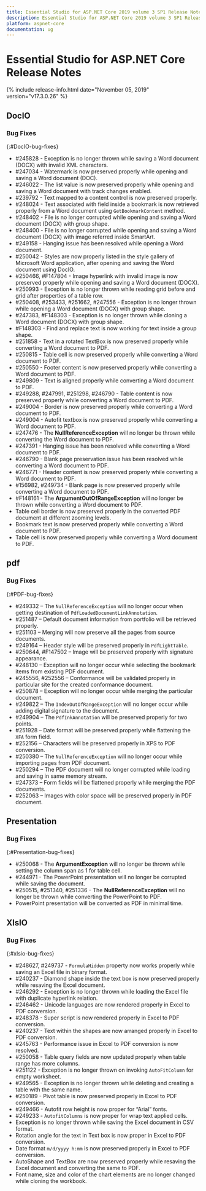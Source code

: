 ```yaml
---
title: Essential Studio for ASP.NET Core 2019 volume 3 SP1 Release Notes  
description: Essential Studio for ASP.NET Core 2019 volume 3 SP1 Release Notes  
platform: aspnet-core
documentation: ug
---
```


# Essential Studio for ASP.NET Core  Release Notes  

{% include release-info.html date="November 05, 2019"  version="v17.3.0.26" %} 






## DocIO

### Bug Fixes
{:#DocIO-bug-fixes}

* \#245828 - Exception is no longer thrown while saving a Word document (DOCX) with invalid XML characters.
* \#247034 - Watermark is now preserved properly while opening and saving a Word document (DOC).
* \#246022 - The list value is now preserved properly while opening and saving a Word document with track changes enabled.
* \#239792 - Text mapped to a content control is now preserved properly.
* \#248024 - Text associated with field inside a bookmark is now retrieved properly from a Word document using `GetBookmarkContent` method.
* \#248402 - File is no longer corrupted while opening and saving a Word document (DOCX) with group shape.
* \#248400 - File is no longer corrupted while opening and saving a Word document (DOCX) with image referred inside SmartArt.
* \#249158 - Hanging issue has been resolved while opening a Word document.
* \#250042 - Styles are now properly listed in the style gallery of Microsoft Word application, after opening and saving the Word document using DocIO.
* \#250466, \#F147804 - Image hyperlink with invalid image is now preserved properly while opening and saving a Word document (DOCX).
* \#250993 - Exception is no longer thrown while reading grid before and grid after properties of a table row.
* \#250408, \#253433, \#251662, \#247556 - Exception is no longer thrown while opening a Word document (DOCX) with group shape.
* \#247383, \#F148303 - Exception is no longer thrown while cloning a Word document (DOCX) with group shape.
* \#F148303 - Find and replace text is now working for text inside a group shape.
* \#251858 - Text in a rotated TextBox is now preserved properly while converting a Word document to PDF.
* \#250815 - Table cell is now preserved properly while converting a Word document to PDF.
* \#250550 - Footer content is now preserved properly while converting a Word document to PDF.
* \#249809 - Text is aligned properly while converting a Word document to PDF.
* \#249288, \#247991, \#251298, \#246790 - Table content is now preserved properly while converting a Word document to PDF.
* \#249004 - Border is now preserved properly while converting a Word document to PDF.
* \#249004 - Autofit textbox is now preserved properly while converting a Word document to PDF.
* \#247476 - The **NullReferenceException** will no longer be thrown while converting the Word document to PDF.
* \#247391 - Hanging issue has been resolved while converting a Word document to PDF.
* \#246790 - Blank page preservation issue has been resolved while converting a Word document to PDF.
* \#246771 - Header content is now preserved properly while converting a Word document to PDF.
* \#156982, \#249734 - Blank page is now preserved properly while converting a Word document to PDF.
* \#F148161 - The **ArgumentOutOfRangeException** will no longer be thrown while converting a Word document to PDF.
* Table cell border is now preserved properly in the converted PDF document at different zooming levels.
* Bookmark text is now preserved properly while converting a Word document to PDF.
* Table cell is now preserved properly while converting a Word document to PDF.
## pdf

### Bug Fixes
{:#PDF-bug-fixes}

* \#249332 – The `NullReferenceException` will no longer occur when getting destination of `PdfLoadedDocumentLinkAnnotation`. 
* \#251487 – Default document information from portfolio will be retrieved properly. 
* \#251103 – Merging will now preserve all the pages from source documents.
* \#249164 – Header style will be preserved properly in `PdfLightTable`. 
* \#250644, \#F147502 – Image will be preserved properly with signature appearance. 
* \#248130 – Exception will no longer occur while selecting the bookmark items from existing PDF document. 
* \#245556, \#252556 – Conformance will be validated properly in particular site for the created conformance document. 
* \#250878 – Exception will no longer occur while merging the particular document. 
* \#249822 – The `IndexOutOfRangeException` will no longer occur while adding digital signature to the document. 
* \#249904 – The `PdfInkAnnotation` will be preserved properly for two points. 
* \#251928 – Date format will be preserved properly while flattening the `XFA` form field. 
* \#252156 – Characters will be preserved properly in XPS to PDF conversion. 
* \#250380 – The `NullReferenceException` will no longer occur while importing pages from PDF document. 
* \#250294 – The PDF document will no longer corrupted while loading and saving in same memory stream.
* \#247373 – Form fields will be flattened properly while merging the PDF documents. 
* \#252063 – Images with color space will be preserved properly in PDF document. 

## Presentation

### Bug Fixes
{:#Presentation-bug-fixes}

* \#250068 - The **ArgumentException** will no longer be thrown while setting the column span as 1 for table cell.
* \#244971 - The PowerPoint presentation will no longer be corrupted while saving the document.
* \#250515, \#251340, \#251336 - The **NullReferenceException** will no longer be thrown while converting the PowerPoint to PDF.
* PowerPoint presentation will be converted as PDF in minimal time.
## XlsIO

### Bug Fixes
{:#xlsio-bug-fixes}

* \#248627, \#249737 - `FormulaHidden` property now works properly while saving an Excel file in binary format.
* \#240237 - Diamond shape inside the text box is now preserved properly while resaving the Excel document.
* \#246292 - Exception is no longer thrown while loading the Excel file with duplicate hyperlink relation.
* \#246462 - Unicode languages are now rendered properly in Excel to PDF conversion.
* \#248378 - Super script is now rendered properly in Excel to PDF conversion.
* \#240237 - Text within the shapes are now arranged properly in Excel to PDF conversion.
* \#245763 - Performance issue in Excel to PDF conversion is now resolved.
* \#250058 - Table query fields are now updated properly when table range has more columns.
* \#251122 - Exception is no longer thrown on invoking `AutoFitColumn` for empty worksheet.
* \#249565 - Exception is no longer thrown while deleting and creating a table with the same name.
* \#250189 - Pivot table is now preserved properly in Excel to PDF conversion.
* \#249466 - Autofit row height is now proper for “Arial” fonts.
* \#249233 - `AutofitColumns` is now proper for wrap text applied cells.
* Exception is no longer thrown while saving the Excel document in CSV format.
* Rotation angle for the text in Text box is now proper in Excel to PDF conversion.
* Date format `m/d/yyyy h:mm` is now preserved properly in Excel to PDF conversion.
* AutoShape and TextBox are now preserved properly while resaving the Excel document and converting the same to PDF.
* Font name, size and color of the chart elements are no longer changed while cloning the workbook.
